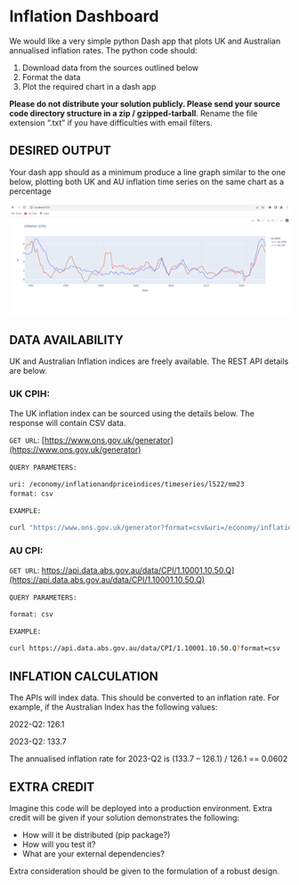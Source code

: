 # Inflation Dashboard
We would like a very simple python Dash app that plots UK and Australian annualised inflation rates. The python code should:
1) Download data from the sources outlined below
2) Format the data
3) Plot the required chart in a dash app

**Please do not distribute your solution publicly. Please send your source code directory structure in a 
zip / gzipped-tarball**. Rename the file extension “.txt” if you have difficulties with email filters.

## DESIRED OUTPUT
Your dash app should as a minimum produce a line graph similar to the one below, plotting both UK and AU inflation 
time series on the same chart as a percentage

![img.png](assets/plot.png)

## DATA AVAILABILITY
UK and Australian Inflation indices are freely available. The REST API details are below.

### UK CPIH:
The UK inflation index can be sourced using the details below. The response will contain CSV data.

`GET URL`: [https://www.ons.gov.uk/generator](https://www.ons.gov.uk/generator)

`QUERY PARAMETERS:`
```sh
uri: /economy/inflationandpriceindices/timeseries/l522/mm23
format: csv
```

`EXAMPLE:`
```sh
curl "https://www.ons.gov.uk/generator?format=csv&uri=/economy/inflationandpriceindices/timeseries/l522/mm23"
```

### AU CPI:
`GET URL`: https://api.data.abs.gov.au/data/CPI/1.10001.10.50.Q](https://api.data.abs.gov.au/data/CPI/1.10001.10.50.Q)

`QUERY PARAMETERS:`
```sh
format: csv
```

`EXAMPLE:`
```sh
curl https://api.data.abs.gov.au/data/CPI/1.10001.10.50.Q?format=csv
```

## INFLATION CALCULATION
The APIs will index data. This should be converted to an inflation rate. 
For example, if the Australian Index has the following values:

2022-Q2: 126.1

2023-Q2: 133.7

The annualised inflation rate for 2023-Q2 is (133.7 – 126.1) / 126.1 == 0.0602

## EXTRA CREDIT
Imagine this code will be deployed into a production environment. Extra credit will be given if your solution demonstrates the following:
- How will it be distributed (pip package?)
- How will you test it?
- What are your external dependencies?

Extra consideration should be given to the formulation of a robust design.